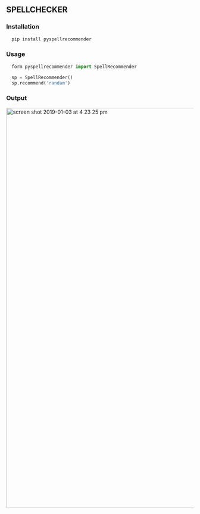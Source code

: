 ## SPELLCHECKER

### Installation
```python
  pip install pyspellrecommender
```

### Usage

```python
  form pyspellrecommender import SpellRecommender

  sp = SpellRecommender()
  sp.recommend('randam')
```

### Output

<img width="1076" alt="screen shot 2019-01-03 at 4 23 25 pm" src="https://user-images.githubusercontent.com/12614476/50633609-08d04280-0f74-11e9-821e-a25f6812e625.png">

